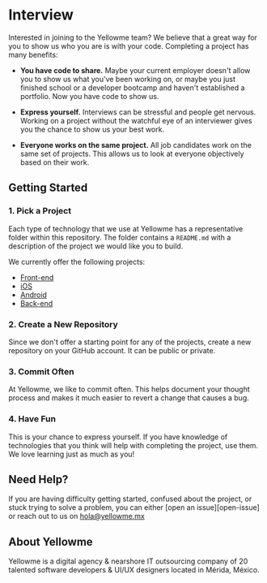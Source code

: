# Interview


Interested in joining to the Yellowme team? We believe that a great way for you to show us who you are is with your code. Completing a project has many benefits:

* **You have code to share.** Maybe your current employer doesn't allow you to show us what you've been working on, or maybe you just finished school or a developer bootcamp and haven't established a portfolio. Now you have code to show us.

* **Express yourself.** Interviews can be stressful and people get nervous. Working on a project without the watchful eye of an interviewer gives you the chance to show us your best work.
 
* **Everyone works on the same project.** All job candidates work on the same set of projects. This allows us to look at everyone objectively based on their work.

## Getting Started
### 1. Pick a Project

Each type of technology that we use at Yellowme has a representative folder within
this repository. The folder contains a `README.md` with a description of the
project we would like you to build.

We currently offer the following projects:

- [Front-end](front_end)
- [iOS](ios)
- [Android](android)
- [Back-end](back_end)

### 2. Create a New Repository

Since we don't offer a starting point for any of the projects, create a new
repository on your GitHub account. It can be public or private.

### 3. Commit Often

At Yellowme, we like to commit often. This helps document your thought process and
makes it much easier to revert a change that causes a bug.

### 4. Have Fun

This is your chance to express yourself. If you have knowledge of technologies
that you think will help with completing the project, use them. We love learning
just as much as you!

## Need Help?

If you are having difficulty getting started, confused about the project, or
stuck trying to solve a problem, you can either [open an issue][open-issue] or
reach out to us on [hola@yellowme.mx]()

## About Yellowme

Yellowme is a digital agency & nearshore IT outsourcing company of 20 talented software developers & UI/UX designers located in Mérida, México.
